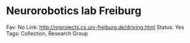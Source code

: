# Neurorobotics lab Freiburg

Fav: No
Link: http://nrprojects.cs.uni-freiburg.de/driving.html
Status: Yes
Tags: Collection, Research Group